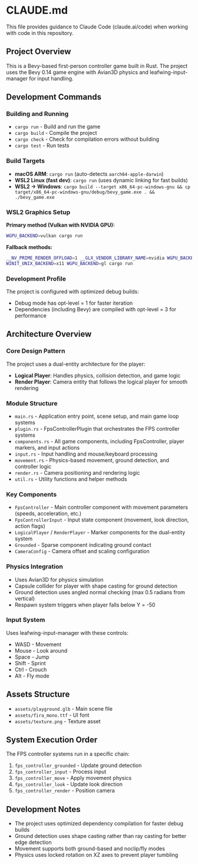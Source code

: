 # CLAUDE.md

This file provides guidance to Claude Code (claude.ai/code) when working with code in this repository.

## Project Overview

This is a Bevy-based first-person controller game built in Rust. The project uses the Bevy 0.14 game engine with Avian3D physics and leafwing-input-manager for input handling.

## Development Commands

### Building and Running
- `cargo run` - Build and run the game
- `cargo build` - Compile the project
- `cargo check` - Check for compilation errors without building
- `cargo test` - Run tests

### Build Targets
- **macOS ARM**: `cargo run` (auto-detects `aarch64-apple-darwin`)
- **WSL2 Linux (fast dev)**: `cargo run` (uses dynamic linking for fast builds)
- **WSL2 → Windows**: `cargo build --target x86_64-pc-windows-gnu && cp target/x86_64-pc-windows-gnu/debug/bevy_game.exe . && ./bevy_game.exe`

### WSL2 Graphics Setup
**Primary method (Vulkan with NVIDIA GPU):**
```bash
WGPU_BACKEND=vulkan cargo run
```

**Fallback methods:**
```bash
__NV_PRIME_RENDER_OFFLOAD=1 __GLX_VENDOR_LIBRARY_NAME=nvidia WGPU_BACKEND=gl cargo run
WINIT_UNIX_BACKEND=x11 WGPU_BACKEND=gl cargo run
```

### Development Profile
The project is configured with optimized debug builds:
- Debug mode has opt-level = 1 for faster iteration
- Dependencies (including Bevy) are compiled with opt-level = 3 for performance

## Architecture Overview

### Core Design Pattern
The project uses a dual-entity architecture for the player:
- **Logical Player**: Handles physics, collision detection, and game logic
- **Render Player**: Camera entity that follows the logical player for smooth rendering

### Module Structure
- `main.rs` - Application entry point, scene setup, and main game loop systems
- `plugin.rs` - FpsControllerPlugin that orchestrates the FPS controller systems
- `components.rs` - All game components, including FpsController, player markers, and input actions
- `input.rs` - Input handling and mouse/keyboard processing
- `movement.rs` - Physics-based movement, ground detection, and controller logic
- `render.rs` - Camera positioning and rendering logic
- `util.rs` - Utility functions and helper methods

### Key Components
- `FpsController` - Main controller component with movement parameters (speeds, acceleration, etc.)
- `FpsControllerInput` - Input state component (movement, look direction, action flags)
- `LogicalPlayer` / `RenderPlayer` - Marker components for the dual-entity system
- `Grounded` - Sparse component indicating ground contact
- `CameraConfig` - Camera offset and scaling configuration

### Physics Integration
- Uses Avian3D for physics simulation
- Capsule collider for player with shape casting for ground detection
- Ground detection uses angled normal checking (max 0.5 radians from vertical)
- Respawn system triggers when player falls below Y = -50

### Input System
Uses leafwing-input-manager with these controls:
- WASD - Movement
- Mouse - Look around
- Space - Jump
- Shift - Sprint
- Ctrl - Crouch
- Alt - Fly mode

## Assets Structure
- `assets/playground.glb` - Main scene file
- `assets/fira_mono.ttf` - UI font
- `assets/texture.png` - Texture asset

## System Execution Order
The FPS controller systems run in a specific chain:
1. `fps_controller_grounded` - Update ground detection
2. `fps_controller_input` - Process input
3. `fps_controller_move` - Apply movement physics
4. `fps_controller_look` - Update look direction
5. `fps_controller_render` - Position camera

## Development Notes
- The project uses optimized dependency compilation for faster debug builds
- Ground detection uses shape casting rather than ray casting for better edge detection
- Movement supports both ground-based and noclip/fly modes
- Physics uses locked rotation on XZ axes to prevent player tumbling